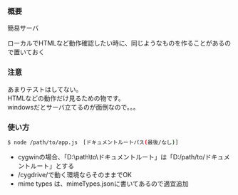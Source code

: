 ### 概要

簡易サーバ

ローカルでHTMLなど動作確認したい時に、同じようなものを作ることがあるので置いておく

### 注意

あまりテストはしてない。  
HTMLなどの動作だけ見るための物です。  
windowsだとサーバ立てるのが面倒なので。。。

### 使い方
```bash
$ node /path/to/app.js　[ドキュメントルートパス(最後/なし)]
```

- cygwinの場合、「D:\path\to\ドキュメントルート」は「D:/path/to/ドキュメントルート」とする
- /cygdrive/で動く環境ならそのままでOK
- mime types は、mimeTypes.jsonに書いてあるので適宜追加
